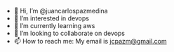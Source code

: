 - 👋 Hi, I’m @juancarlospazmedina
- 👀 I’m interested in devops
- 🌱 I’m currently learning aws
- 💞️ I’m looking to collaborate on devops
- 📫 How to reach me: My email is jcpazm@gmail.com

<!---
juancarlospazmedina/juancarlospazmedina is a ✨ special ✨ repository because its `README.md` (this file) appears on your GitHub profile.
You can click the Preview link to take a look at your changes.
--->

